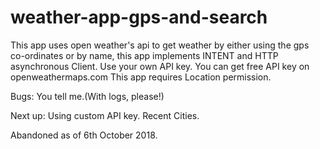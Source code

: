 # weather-app-gps-and-search
This app uses open weather's api to get weather by either using the gps co-ordinates or by name, this app implements INTENT and HTTP asynchronous Client.
Use your own API key. You can get free API key on openweathermaps.com
This app requires Location permission.

Bugs:
You tell me.(With logs, please!)

Next up:
Using custom API key.
Recent Cities.

Abandoned as of 6th October 2018.
